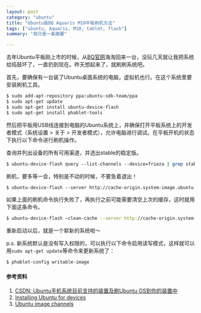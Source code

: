 ```yaml
---
layout: post
category: "ubuntu"
title: "Ubuntu版BQ Aquaris M10平板刷机方法"
tags: ["ubuntu, Aquaris, M10, tablet, flash"]
summary: "我只是一条摘要"

---
```


去年Ubuntu平板刚上市的时候，从[BQ官网](https://www.bq.com/en/)海淘回来一台，没玩几天就让我把系统给捣鼓坏了，一直扔到现在。昨天想起来了，就刷刷系统吧。

首先，要确保有一台装了Ubuntu桌面系统的电脑，虚拟机也行。在这个系统里要安装刷机工具。

```bash
$ sudo add-apt-repository ppa:ubuntu-sdk-team/ppa
$ sudo apt-get update
$ sudo apt-get install ubuntu-device-flash
$ sudo apt-get install phablet-tools
```

然后把平板用USB线连接到电脑的Ubuntu系统上，并确保打开平板系统上的开发者模式（系统设置 > 关于 > 开发者模式），允许电脑进行调试。在平板开机的状态下执行以下命令进行刷机操作。

查询并列出设备的所有可用渠道，并选出stable的稳定版。

```bash
$ ubuntu-device-flash query --list-channels --device=frieza | grep stable
```

刷机，要多等一会，特别是不动的时候，不要急着退出！

```bash
$ ubuntu-device-flash --server http://cache-origin.system-image.ubuntu.com touch --developer-mode --channel=ubuntu-touch/stable/bq-aquaris-pd.en --password=0000 --wipe
```

如果上面的刷机命令执行失败了，再执行之前可能需要清空上次的缓存，这时就用下面这条命令。

```bash
$ ubuntu-device-flash —clean-cache --server http://cache-origin.system-image.ubuntu.com touch --developer-mode --channel=ubuntu-touch/stable/bq-aquaris-pd.en --password=0000 --wipe
```

重新启动以后，就是一个崭新的系统啦～

p.s. 新系统默认是没有写入权限的，可以执行以下命令启用读写模式，这样就可以用`sudo apt-get update`等命令来更新系统了：

```bash
$ phablet-config writable-image
```

#### 参考资料
1. [CSDN: Ubuntu手机系统目前支持的装置及刷Ubuntu OS到你的装置中](http://blog.csdn.net/ubuntutouch/article/details/38403179)
2. [Installing Ubuntu for devices](https://developer.ubuntu.com/en/phone/devices/installing-ubuntu-for-devices/)
3. [Ubuntu image channels](https://developer.ubuntu.com/en/phone/devices/image-channels/)
